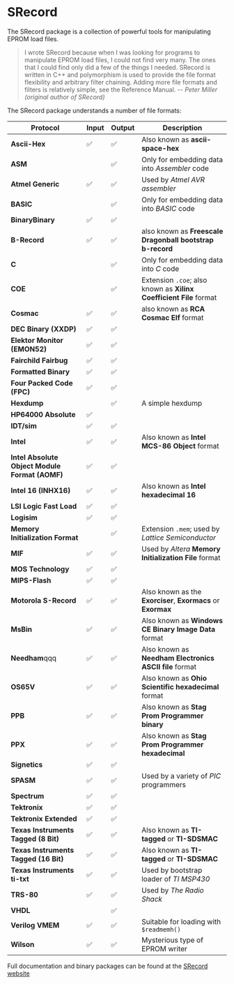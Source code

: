 # SRecord

The SRecord package is a collection of powerful tools for manipulating EPROM load files.

> I wrote SRecord because when I was looking for programs to manipulate EPROM load files, I could not find very many.
> The ones that I could find only did a few of the things I needed. SRecord is written in C++ and polymorphism is
> used to provide the file format flexibility and arbitrary filter chaining. Adding more file formats and filters is
> relatively simple, see the Reference Manual.
> -- *Peter Miller (original author of SRecord)*

The SRecord package understands a number of file formats:

| Protocol | Input | Output | Description |
|----|----|----|----|
| **Ascii-Hex**                                  | :white_check_mark:  | :white_check_mark: | Also known as **ascii-space-hex**                                  |
| **ASM**                                        |                     | :white_check_mark: | Only for embedding data into *Assembler* code                      |
| **Atmel Generic**                              | :white_check_mark:  | :white_check_mark: | Used by *Atmel AVR assembler*                                      |
| **BASIC**                                      |                     | :white_check_mark: | Only for embedding data into *BASIC* code                          |
| **BinaryBinary**                               | :white_check_mark:  | :white_check_mark: |                                                                    |
| **B-Record**                                   | :white_check_mark:  | :white_check_mark: | also known as **Freescale Dragonball bootstrap b-record**          |
| **C**                                          |                     | :white_check_mark: | Only for embedding data into *C* code                              |
| **COE**                                        |                     | :white_check_mark: | Extension `.coe`; also known as **Xilinx Coefficient File** format |
| **Cosmac**                                     | :white_check_mark:  | :white_check_mark: | also known as **RCA Cosmac Elf** format                            |
| **DEC Binary (XXDP)**                          | :white_check_mark:  | :white_check_mark: |                                                                    |
| **Elektor Monitor (EMON52)**                   | :white_check_mark:  | :white_check_mark: |                                                                    |
| **Fairchild Fairbug**                          | :white_check_mark:  | :white_check_mark: |                                                                    |
| **Formatted Binary**                           | :white_check_mark:  | :white_check_mark: |                                                                    |
| **Four Packed Code (FPC)**                     | :white_check_mark:  | :white_check_mark: |                                                                    |
| **Hexdump**                                    |                     | :white_check_mark: | A simple hexdump                                                   |
| **HP64000 Absolute**                           | :white_check_mark:  |                    |                                                                    |
| **IDT/sim**                                    | :white_check_mark:  | :white_check_mark: |                                                                    |
| **Intel**                                      | :white_check_mark:  | :white_check_mark: | Also known as **Intel MCS-86 Object** format                       |
| **Intel Absolute Object Module Format (AOMF)** | :white_check_mark:  | :white_check_mark: |                                                                    |
| **Intel 16 (INHX16)**                          | :white_check_mark:  | :white_check_mark: | Also known as **Intel hexadecimal 16**                             |
| **LSI Logic Fast Load**                        | :white_check_mark:  | :white_check_mark: |                                                                    |
| **Logisim**                                    | :white_check_mark:  | :white_check_mark: |                                                                    |
| **Memory Initialization Format**               |                     | :white_check_mark: | Extension `.mem`; used by *Lattice Semiconductor*                  |
| **MIF**                                        | :white_check_mark:  | :white_check_mark: | Used by *Altera* **Memory Initialization File** format             |
| **MOS Technology**                             | :white_check_mark:  | :white_check_mark: |                                                                    |
| **MIPS-Flash**                                 | :white_check_mark:  | :white_check_mark: |                                                                    |
| **Motorola S-Record**                          | :white_check_mark:  | :white_check_mark: | Also known as the **Exorciser**, **Exormacs** or **Exormax**       |
| **MsBin**                                      | :white_check_mark:  | :white_check_mark: | Also known as **Windows CE Binary Image Data** format              |
| **Needham**qqq                                 | :white_check_mark:  | :white_check_mark: | Also known as **Needham Electronics ASCII file** format            |
| **OS65V**                                      | :white_check_mark:  | :white_check_mark: | Also known as **Ohio Scientific hexadecimal** format               |
| **PPB**                                        | :white_check_mark:  | :white_check_mark: | Also known as **Stag Prom Programmer binary**                      |
| **PPX**                                        | :white_check_mark:  | :white_check_mark: | Also known as **Stag Prom Programmer hexadecimal**                 |
| **Signetics**                                  | :white_check_mark:  | :white_check_mark: |                                                                    |
| **SPASM**                                      | :white_check_mark:  | :white_check_mark: | Used by a variety of *PIC* programmers                             |
| **Spectrum**                                   | :white_check_mark:  | :white_check_mark: |                                                                    |
| **Tektronix**                                  | :white_check_mark:  | :white_check_mark: |                                                                    |
| **Tektronix Extended**                         | :white_check_mark:  | :white_check_mark: |                                                                    |
| **Texas Instruments Tagged (8 Bit)**           | :white_check_mark:  | :white_check_mark: | Also known as **TI-tagged** or **TI-SDSMAC**                       |
| **Texas Instruments Tagged (16 Bit)**          | :white_check_mark:  | :white_check_mark: | Also known as **TI-tagged** or **TI-SDSMAC**                       |
| **Texas Instruments ti-txt**                   | :white_check_mark:  | :white_check_mark: | Used by bootstrap loader of *TI MSP430*                            |
| **TRS-80**                                     | :white_check_mark:  | :white_check_mark: | Used by *The Radio Shack*                                          |
| **VHDL**                                       |                     | :white_check_mark: |                                                                    |
| **Verilog VMEM**                               | :white_check_mark:  | :white_check_mark: | Suitable for loading with `$readmemh()`                            |
| **Wilson**                                     | :white_check_mark:  | :white_check_mark: | Mysterious type of EPROM writer                                    |

Full documentation and binary packages can be found at the [SRecord website](https://srecord.sourceforge.net/)
